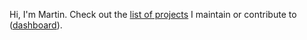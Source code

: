 Hi, I'm Martin. Check out the [list of projects](profile/project_list.md) I maintain or contribute to ([dashboard](profile/project_status.md)).
